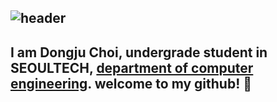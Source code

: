 ![header](https://capsule-render.vercel.app/api?type=wave&color=auto&height=300&section=header&text=capsule%20render&fontSize=90)
---
I am Dongju Choi, undergrade student in SEOULTECH, [department of computer engineering](https://computer.seoultech.ac.kr).
welcome to my github! :wave:
---

